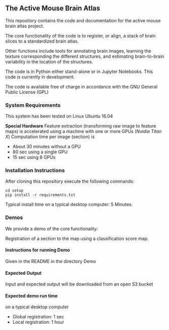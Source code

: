 ## The Active Mouse Brain Atlas

This repository contains the code and documentation for the active mouse brain atlas project. 

The core functionality of the code is to register, or align, a stack of brain slices to a standardized brain atlas.

Other functions include tools for annotating brain images, learning the texture corresponding the different structures, and estimating brain-to-brain variability in the location of the structures.

The code is in Python either stand-alone or in Jupyter Notebooks. This code is currently in development.

The code is available free of charge in accordance with the GNU General Public License (GPL)

### System Requirements

This system has been tested on Linux Ubuntu 16.04

**Special Hardware**
Feature extraction (transforming raw image to feature maps) is accelerated using a machine with one or more GPUs  (*Nvidia Titan X*) Computation time per image (section) is 
* About 30 minutes without a GPU
* 80 sec using a single GPU
* 15 sec using 8 GPUs

### Installation Instructions
After cloning this repository execute the following commands:
```
cd setup
pip install -r requirements.txt
```

Typical install time on a typical desktop computer: 5 Minutes.

### Demos

We provide a demo of the core functionality:

Registration of a section to the map using a classification score map.

#### Instructions for running Demo

Given in the README in the directory Demo

#### Expected Output

Input and expected output will be downloaded from an open S3 bucket

#### Expected demo run time 

on a typical desktop computer

* Global registration: 1 sec
* Local registration: 1 hour


